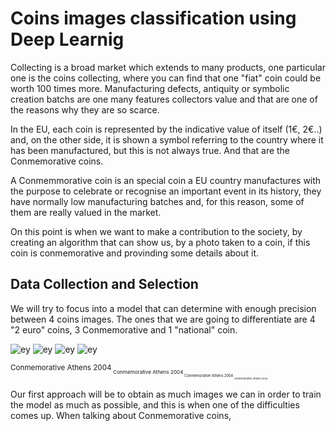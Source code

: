 # Coins images classification using Deep Learnig


Collecting is a broad market which extends to many products, one particular one is the coins collecting, where you can find that one "fiat" coin could be worth 100 times more. Manufacturing defects, antiquity or symbolic creation batchs are one many features collectors value and that are one of the reasons why they are so scarce. 

In the EU, each coin is represented by the indicative value of itself (1€, 2€..) and, on the other side, it is shown a symbol referring to the country where it has been manufactured, but this is not always true. And that are the Conmemorative coins.

A Conmemmorative coin is an special coin a EU country manufactures with the purpose to celebrate or recognise an important event in its history, they have normally low manufacturing batches and, for this reason, some of them are really valued in the market.

On this point is when we want to make a contribution to the society, by creating an algorithm that can show us, by a photo taken to a coin, if this coin is conmemorative and provinding some details about it.

## Data Collection and Selection

We will try to focus into a model that can determine with enough precision between 4 coins images. The ones that we are going to differentiate are 4 "2 euro" coins, 3 Conmemorative and 1 "national" coin.

![ey](https://raw.githubusercontent.com/NotCorrectlyDonated/Learning_Deeply_about_currencies/main/coin%20types/Atenas0%20(78).jpg) ![ey](https://raw.githubusercontent.com/NotCorrectlyDonated/Learning_Deeply_about_currencies/main/coin%20types/Francia0%20(2).jpg) ![ey](https://raw.githubusercontent.com/NotCorrectlyDonated/Learning_Deeply_about_currencies/main/coin%20types/image005.jpg) ![ey](https://raw.githubusercontent.com/NotCorrectlyDonated/Learning_Deeply_about_currencies/main/coin%20types/image007.jpg) 

<sub>Conmemorative Athens 2004<sub/> <sub>Conmemorative Athens 2004<sub/> <sub>Conmemorative Athens 2004<sub/> <sub>Conmemorative Athens 2004<sub/>

Our first approach will be to obtain as much images we can in order to train the model as much as possible, and this is when one of the difficulties comes up. When talking about Conmemorative coins,




